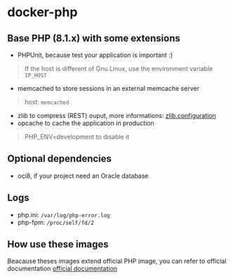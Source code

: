 # docker-php

## Base PHP (8.1.x) with some extensions

- PHPUnit, because test your application is important :)
> If the host is different of Gnu Linux, use the environment variable `IP_HOST`
- memcached to store sessions in an external memcache server
> host: `memcached`
- zlib to compress (REST) ouput, more informations: [zlib.configuration](http://php.net/manual/en/zlib.configuration.php#ini.zlib.output-compression)  
- opcache to cache the application in production
> PHP_ENV=development to disable it


## Optional dependencies

- oci8, if your project need an Oracle database

## Logs
- php.ini: `/var/log/php-error.log`
- php-fpm: `/proc/self/fd/2` 

## How use these images
Beacause theses images extend official PHP image, you can refer to official documentation [official documentation](https://hub.docker.com/_/php/) 
